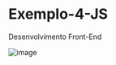 # Exemplo-4-JS
Desenvolvimento Front-End

![image](https://user-images.githubusercontent.com/83734913/199795692-3eadf086-bcce-4f29-a6b5-2521dfc1a047.png)
